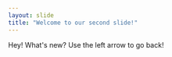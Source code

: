 ```yaml
---
layout: slide
title: "Welcome to our second slide!"
---
```

Hey! What's new?
Use the left arrow to go back!